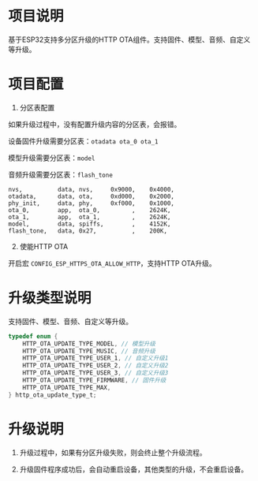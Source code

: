 # 项目说明

基于ESP32支持多分区升级的HTTP OTA组件。支持固件、模型、音频、自定义等升级。


# 项目配置

1. 分区表配置

如果升级过程中，没有配置升级内容的分区表，会报错。

设备固件升级需要分区表：`otadata ota_0 ota_1`

模型升级需要分区表：`model`

音频升级需要分区表：`flash_tone`

```csv
nvs,          data, nvs,     0x9000,    0x4000,
otadata,      data, ota,     0xd000,    0x2000,
phy_init,     data, phy,     0xf000,    0x1000,
ota_0,        app,  ota_0,         ,    2624K,
ota_1,        app,  ota_1,         ,    2624K,
model,        data, spiffs,        ,    4152K,
flash_tone,   data, 0x27,          ,    200K,
```

2. 使能HTTP OTA

开启宏 `CONFIG_ESP_HTTPS_OTA_ALLOW_HTTP`，支持HTTP OTA升级。

# 升级类型说明

支持固件、模型、音频、自定义等升级。

```c
typedef enum {
    HTTP_OTA_UPDATE_TYPE_MODEL, // 模型升级
    HTTP_OTA_UPDATE_TYPE_MUSIC, // 音频升级
    HTTP_OTA_UPDATE_TYPE_USER_1, // 自定义升级1
    HTTP_OTA_UPDATE_TYPE_USER_2, // 自定义升级2
    HTTP_OTA_UPDATE_TYPE_USER_3, // 自定义升级3
    HTTP_OTA_UPDATE_TYPE_FIRMWARE, // 固件升级
    HTTP_OTA_UPDATE_TYPE_MAX,
} http_ota_update_type_t;

```

# 升级说明

1. 升级过程中，如果有分区升级失败，则会终止整个升级流程。

2. 升级固件程序成功后，会自动重启设备，其他类型的升级，不会重启设备。
